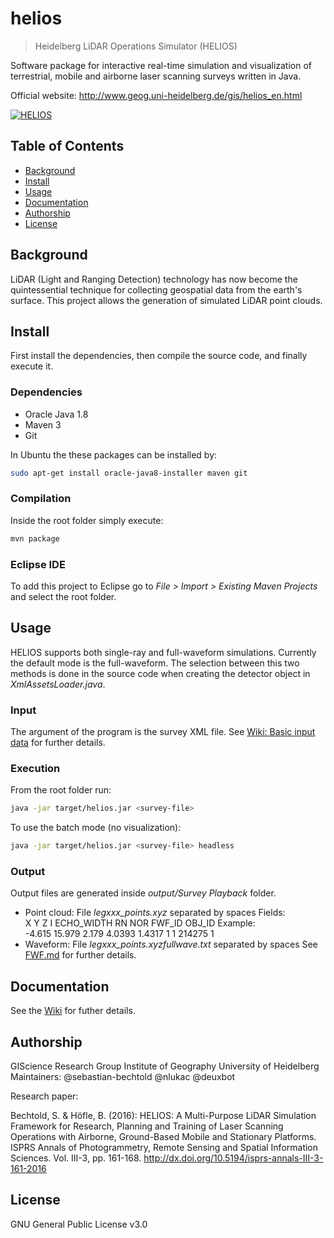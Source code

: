 # helios

> Heidelberg LiDAR Operations Simulator (HELIOS)

Software package for interactive real-time simulation and visualization of terrestrial, mobile and airborne laser scanning surveys written in Java.

Official website: http://www.geog.uni-heidelberg.de/gis/helios_en.html

[![HELIOS](http://img.youtube.com/vi/1SOg7b5q4ak/0.jpg)](https://www.youtube.com/watch?v=1SOg7b5q4ak "HELIOS")

## Table of Contents

- [Background](#background)
- [Install](#install)
- [Usage](#usage)
- [Documentation](#documentation)
- [Authorship](#authorship)
- [License](#license)

## Background

LiDAR (Light and Ranging Detection) technology has now become the quintessential technique for collecting geospatial data from the earth's surface. This project allows the generation of simulated LiDAR point clouds.

## Install

First install the dependencies, then compile the source code, and finally execute it.

### Dependencies

- Oracle Java 1.8
- Maven 3
- Git

In Ubuntu the these packages can be installed by:
```bash
sudo apt-get install oracle-java8-installer maven git
```

### Compilation

Inside the root folder simply execute:
```bash
mvn package
```

### Eclipse IDE

To add this project to Eclipse go to *File > Import > Existing Maven Projects* and select the root folder.

## Usage

HELIOS supports both single-ray and full-waveform simulations. Currently the default mode is the full-waveform. The selection between this two methods is done in the source code when creating the detector object in *XmlAssetsLoader.java*. 

### Input

The argument of the program is the survey XML file.  See  [Wiki: Basic input data](https://github.com/GIScience/helios/wiki/Quick-start-guide#basic-input-data) for further details. 


### Execution

From the root folder run:

```bash
java -jar target/helios.jar <survey-file>
```
To use the batch mode (no visualization):

```bash
java -jar target/helios.jar <survey-file> headless
```
### Output

Output files are generated inside *output/Survey Playback* folder.

* Point cloud: File *legxxx_points.xyz*  separated by spaces
Fields:  
X Y Z I ECHO_WIDTH RN NOR FWF_ID OBJ_ID
Example:  
-4.615 15.979 2.179 4.0393 1.4317 1 1 214275 1
* Waveform: File *legxxx_points.xyzfullwave.txt*  separated by spaces
See [FWF.md](FWF.md) for further details. 

## Documentation

See the [Wiki](https://github.com/GIScience/helios/wiki)  for futher details.


## Authorship

GIScience Research Group
Institute of Geography
University of Heidelberg
Maintainers: @sebastian-bechtold @nlukac @deuxbot 

Research paper:

Bechtold, S. & Höfle, B. (2016): HELIOS: A Multi-Purpose LiDAR Simulation Framework for Research, Planning and Training of Laser Scanning Operations with Airborne, Ground-Based Mobile and Stationary Platforms. ISPRS Annals of Photogrammetry, Remote Sensing and Spatial Information Sciences. Vol. III-3, pp. 161-168. http://dx.doi.org/10.5194/isprs-annals-III-3-161-2016

## License

GNU General Public License v3.0


